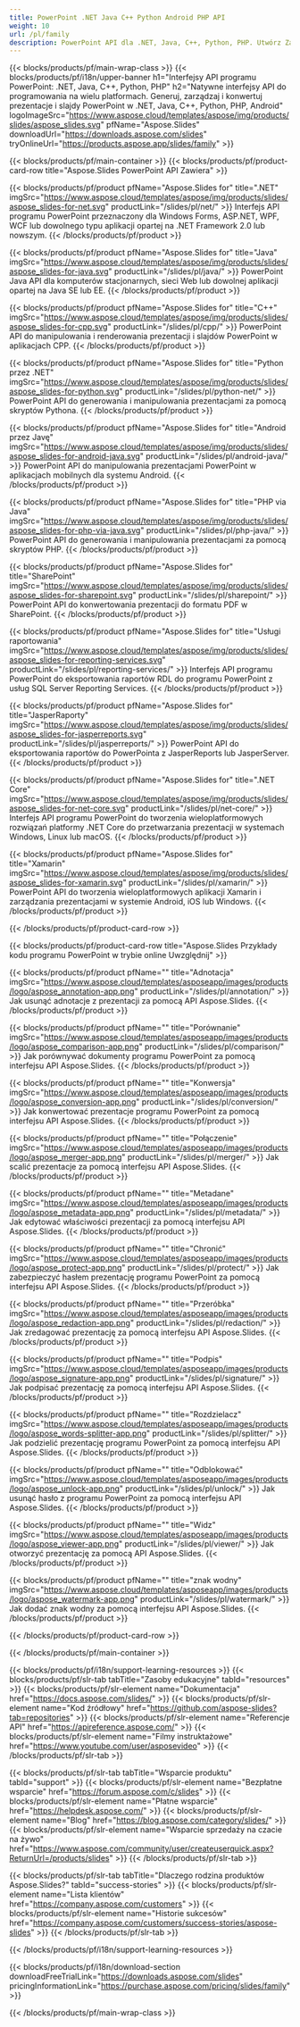 ```yaml
---
title: PowerPoint .NET Java C++ Python Android PHP API
weight: 10
url: /pl/family
description: PowerPoint API dla .NET, Java, C++, Python, PHP. Utwórz Zapisz Edycja Renderuj Wydrukuj PowerPoint PPT, PPTX, ODP. Eksportuj slajdy w SSRS i JasperReports
---
```


{{< blocks/products/pf/main-wrap-class >}}
{{< blocks/products/pf/i18n/upper-banner h1="Interfejsy API programu PowerPoint: .NET, Java, C++, Python, PHP" h2="Natywne interfejsy API do programowania na wielu platformach. Generuj, zarządzaj i konwertuj prezentacje i slajdy PowerPoint w .NET, Java, C++, Python, PHP, Android" logoImageSrc="https://www.aspose.cloud/templates/aspose/img/products/slides/aspose_slides.svg" pfName="Aspose.Slides" downloadUrl="https://downloads.aspose.com/slides" tryOnlineUrl="https://products.aspose.app/slides/family" >}}

{{< blocks/products/pf/main-container >}}
{{< blocks/products/pf/product-card-row title="Aspose.Slides PowerPoint API Zawiera" >}}

{{< blocks/products/pf/product pfName="Aspose.Slides for" title=".NET" imgSrc="https://www.aspose.cloud/templates/aspose/img/products/slides/aspose_slides-for-net.svg" productLink="/slides/pl/net/" >}}
Interfejs API programu PowerPoint przeznaczony dla Windows Forms, ASP.NET, WPF, WCF lub dowolnego typu aplikacji opartej na .NET Framework 2.0 lub nowszym.
{{< /blocks/products/pf/product >}}

{{< blocks/products/pf/product pfName="Aspose.Slides for" title="Java" imgSrc="https://www.aspose.cloud/templates/aspose/img/products/slides/aspose_slides-for-java.svg" productLink="/slides/pl/java/" >}}
PowerPoint Java API dla komputerów stacjonarnych, sieci Web lub dowolnej aplikacji opartej na Java SE lub EE.
{{< /blocks/products/pf/product >}}

{{< blocks/products/pf/product pfName="Aspose.Slides for" title="C++" imgSrc="https://www.aspose.cloud/templates/aspose/img/products/slides/aspose_slides-for-cpp.svg" productLink="/slides/pl/cpp/" >}}
PowerPoint API do manipulowania i renderowania prezentacji i slajdów PowerPoint w aplikacjach CPP.
{{< /blocks/products/pf/product >}}

{{< blocks/products/pf/product pfName="Aspose.Slides for" title="Python przez .NET" imgSrc="https://www.aspose.cloud/templates/aspose/img/products/slides/aspose_slides-for-python.svg" productLink="/slides/pl/python-net/" >}}
PowerPoint API do generowania i manipulowania prezentacjami za pomocą skryptów Pythona.
{{< /blocks/products/pf/product >}}

{{< blocks/products/pf/product pfName="Aspose.Slides for" title="Android przez Javę" imgSrc="https://www.aspose.cloud/templates/aspose/img/products/slides/aspose_slides-for-android-java.svg" productLink="/slides/pl/android-java/" >}}
PowerPoint API do manipulowania prezentacjami PowerPoint w aplikacjach mobilnych dla systemu Android.
{{< /blocks/products/pf/product >}}

{{< blocks/products/pf/product pfName="Aspose.Slides for" title="PHP via Java" imgSrc="https://www.aspose.cloud/templates/aspose/img/products/slides/aspose_slides-for-php-via-java.svg" productLink="/slides/pl/php-java/" >}}
PowerPoint API do generowania i manipulowania prezentacjami za pomocą skryptów PHP.
{{< /blocks/products/pf/product >}}

{{< blocks/products/pf/product pfName="Aspose.Slides for" title="SharePoint" imgSrc="https://www.aspose.cloud/templates/aspose/img/products/slides/aspose_slides-for-sharepoint.svg" productLink="/slides/pl/sharepoint/" >}}
PowerPoint API do konwertowania prezentacji do formatu PDF w SharePoint.
{{< /blocks/products/pf/product >}}

{{< blocks/products/pf/product pfName="Aspose.Slides for" title="Usługi raportowania" imgSrc="https://www.aspose.cloud/templates/aspose/img/products/slides/aspose_slides-for-reporting-services.svg" productLink="/slides/pl/reporting-services/" >}}
Interfejs API programu PowerPoint do eksportowania raportów RDL do programu PowerPoint z usług SQL Server Reporting Services.
{{< /blocks/products/pf/product >}}

{{< blocks/products/pf/product pfName="Aspose.Slides for" title="JasperRaporty" imgSrc="https://www.aspose.cloud/templates/aspose/img/products/slides/aspose_slides-for-jasperreports.svg" productLink="/slides/pl/jasperreports/" >}}
PowerPoint API do eksportowania raportów do PowerPointa z JasperReports lub JasperServer.
{{< /blocks/products/pf/product >}}

{{< blocks/products/pf/product pfName="Aspose.Slides for" title=".NET Core" imgSrc="https://www.aspose.cloud/templates/aspose/img/products/slides/aspose_slides-for-net-core.svg" productLink="/slides/pl/net-core/" >}}
Interfejs API programu PowerPoint do tworzenia wieloplatformowych rozwiązań platformy .NET Core do przetwarzania prezentacji w systemach Windows, Linux lub macOS.
{{< /blocks/products/pf/product >}}

{{< blocks/products/pf/product pfName="Aspose.Slides for" title="Xamarin" imgSrc="https://www.aspose.cloud/templates/aspose/img/products/slides/aspose_slides-for-xamarin.svg" productLink="/slides/pl/xamarin/" >}}
PowerPoint API do tworzenia wieloplatformowych aplikacji Xamarin i zarządzania prezentacjami w systemie Android, iOS lub Windows.
{{< /blocks/products/pf/product >}}

{{< /blocks/products/pf/product-card-row >}}

{{< blocks/products/pf/product-card-row title="Aspose.Slides Przykłady kodu programu PowerPoint w trybie online Uwzględnij" >}}

{{< blocks/products/pf/product pfName="" title="Adnotacja" imgSrc="https://www.aspose.cloud/templates/asposeapp/images/products/logo/aspose_annotation-app.png" productLink="/slides/pl/annotation/" >}}
Jak usunąć adnotacje z prezentacji za pomocą API Aspose.Slides.
{{< /blocks/products/pf/product >}}

{{< blocks/products/pf/product pfName="" title="Porównanie" imgSrc="https://www.aspose.cloud/templates/asposeapp/images/products/logo/aspose_comparison-app.png" productLink="/slides/pl/comparison/" >}}
Jak porównywać dokumenty programu PowerPoint za pomocą interfejsu API Aspose.Slides.
{{< /blocks/products/pf/product >}}

{{< blocks/products/pf/product pfName="" title="Konwersja" imgSrc="https://www.aspose.cloud/templates/asposeapp/images/products/logo/aspose_conversion-app.png" productLink="/slides/pl/conversion/" >}}
Jak konwertować prezentacje programu PowerPoint za pomocą interfejsu API Aspose.Slides.
{{< /blocks/products/pf/product >}}

{{< blocks/products/pf/product pfName="" title="Połączenie" imgSrc="https://www.aspose.cloud/templates/asposeapp/images/products/logo/aspose_merger-app.png" productLink="/slides/pl/merger/" >}}
Jak scalić prezentacje za pomocą interfejsu API Aspose.Slides.
{{< /blocks/products/pf/product >}}

{{< blocks/products/pf/product pfName="" title="Metadane" imgSrc="https://www.aspose.cloud/templates/asposeapp/images/products/logo/aspose_metadata-app.png" productLink="/slides/pl/metadata/" >}}
Jak edytować właściwości prezentacji za pomocą interfejsu API Aspose.Slides.
{{< /blocks/products/pf/product >}}

{{< blocks/products/pf/product pfName="" title="Chronić" imgSrc="https://www.aspose.cloud/templates/asposeapp/images/products/logo/aspose_protect-app.png" productLink="/slides/pl/protect/" >}}
Jak zabezpieczyć hasłem prezentację programu PowerPoint za pomocą interfejsu API Aspose.Slides.
{{< /blocks/products/pf/product >}}

{{< blocks/products/pf/product pfName="" title="Przeróbka" imgSrc="https://www.aspose.cloud/templates/asposeapp/images/products/logo/aspose_redaction-app.png" productLink="/slides/pl/redaction/" >}}
Jak zredagować prezentację za pomocą interfejsu API Aspose.Slides.
{{< /blocks/products/pf/product >}}

{{< blocks/products/pf/product pfName="" title="Podpis" imgSrc="https://www.aspose.cloud/templates/asposeapp/images/products/logo/aspose_signature-app.png" productLink="/slides/pl/signature/" >}}
Jak podpisać prezentację za pomocą interfejsu API Aspose.Slides.
{{< /blocks/products/pf/product >}}

{{< blocks/products/pf/product pfName="" title="Rozdzielacz" imgSrc="https://www.aspose.cloud/templates/asposeapp/images/products/logo/aspose_words-splitter-app.png" productLink="/slides/pl/splitter/" >}}
Jak podzielić prezentację programu PowerPoint za pomocą interfejsu API Aspose.Slides.
{{< /blocks/products/pf/product >}}

{{< blocks/products/pf/product pfName="" title="Odblokować" imgSrc="https://www.aspose.cloud/templates/asposeapp/images/products/logo/aspose_unlock-app.png" productLink="/slides/pl/unlock/" >}}
Jak usunąć hasło z programu PowerPoint za pomocą interfejsu API Aspose.Slides.
{{< /blocks/products/pf/product >}}

{{< blocks/products/pf/product pfName="" title="Widz" imgSrc="https://www.aspose.cloud/templates/asposeapp/images/products/logo/aspose_viewer-app.png" productLink="/slides/pl/viewer/" >}}
Jak otworzyć prezentację za pomocą API Aspose.Slides.
{{< /blocks/products/pf/product >}}

{{< blocks/products/pf/product pfName="" title="znak wodny" imgSrc="https://www.aspose.cloud/templates/asposeapp/images/products/logo/aspose_watermark-app.png" productLink="/slides/pl/watermark/" >}}
Jak dodać znak wodny za pomocą interfejsu API Aspose.Slides.
{{< /blocks/products/pf/product >}}

{{< /blocks/products/pf/product-card-row >}}

{{< /blocks/products/pf/main-container >}}

{{< blocks/products/pf/i18n/support-learning-resources >}}
{{< blocks/products/pf/slr-tab tabTitle="Zasoby edukacyjne" tabId="resources" >}}
{{< blocks/products/pf/slr-element name="Dokumentacja" href="https://docs.aspose.com/slides/" >}}
{{< blocks/products/pf/slr-element name="Kod źródłowy" href="https://github.com/aspose-slides?tab=repositories" >}}
{{< blocks/products/pf/slr-element name="Referencje API" href="https://apireference.aspose.com/" >}}
{{< blocks/products/pf/slr-element name="Filmy instruktażowe" href="https://www.youtube.com/user/asposevideo" >}}
{{< /blocks/products/pf/slr-tab >}}

{{< blocks/products/pf/slr-tab tabTitle="Wsparcie produktu" tabId="support" >}}
{{< blocks/products/pf/slr-element name="Bezpłatne wsparcie" href="https://forum.aspose.com/c/slides" >}}
{{< blocks/products/pf/slr-element name="Płatne wsparcie" href="https://helpdesk.aspose.com/" >}}
{{< blocks/products/pf/slr-element name="Blog" href="https://blog.aspose.com/category/slides/" >}}
{{< blocks/products/pf/slr-element name="Wsparcie sprzedaży na czacie na żywo" href="https://www.aspose.com/community/user/createuserquick.aspx?ReturnUrl=/products/slides" >}}
{{< /blocks/products/pf/slr-tab >}}

{{< blocks/products/pf/slr-tab tabTitle="Dlaczego rodzina produktów Aspose.Slides?" tabId="success-stories" >}}
{{< blocks/products/pf/slr-element name="Lista klientów" href="https://company.aspose.com/customers" >}}
{{< blocks/products/pf/slr-element name="Historie sukcesów" href="https://company.aspose.com/customers/success-stories/aspose-slides" >}}
{{< /blocks/products/pf/slr-tab >}}

{{< /blocks/products/pf/i18n/support-learning-resources >}}

{{< blocks/products/pf/i18n/download-section downloadFreeTrialLink="https://downloads.aspose.com/slides" pricingInformationLink="https://purchase.aspose.com/pricing/slides/family" >}}

{{< /blocks/products/pf/main-wrap-class >}}